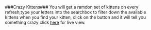 ###Crazy Kittens###
You will get a ramdon set of kittens on every refresh,type your letters into the searchbox to filter down the available kittens
when you find your kitten, click on the button and it will tell you something crazy
click [here]( https://alex-huxd.github.io/crazyKittens/) for live view.
